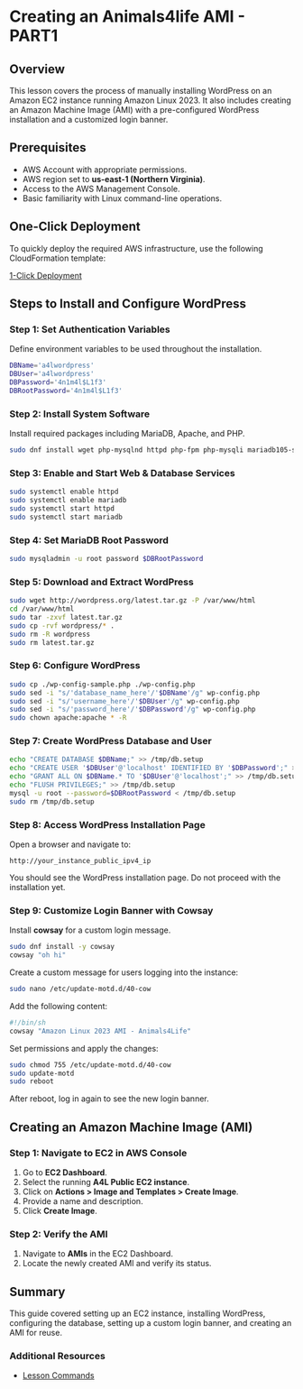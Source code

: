 # Creating an Animals4life AMI - PART1

## Overview

This lesson covers the process of manually installing WordPress on an Amazon EC2 instance running Amazon Linux 2023. It also includes creating an Amazon Machine Image (AMI) with a pre-configured WordPress installation and a customized login banner.

## Prerequisites

- AWS Account with appropriate permissions.
- AWS region set to **us-east-1 (Northern Virginia)**.
- Access to the AWS Management Console.
- Basic familiarity with Linux command-line operations.

## One-Click Deployment

To quickly deploy the required AWS infrastructure, use the following CloudFormation template:

[1-Click Deployment](https://console.aws.amazon.com/cloudformation/home?region=us-east-1#/stacks/create/review?templateURL=https://learn-cantrill-labs.s3.amazonaws.com/awscoursedemos/0007-aws-associate-ec2-ami-demo/A4L_VPC_PUBLICINSTANCE_AL2023.yaml&stackName=AMIDEMO)

## Steps to Install and Configure WordPress

### Step 1: Set Authentication Variables

Define environment variables to be used throughout the installation.

```sh
DBName='a4lwordpress'
DBUser='a4lwordpress'
DBPassword='4n1m4l$L1f3'
DBRootPassword='4n1m4l$L1f3'
```

### Step 2: Install System Software

Install required packages including MariaDB, Apache, and PHP.

```sh
sudo dnf install wget php-mysqlnd httpd php-fpm php-mysqli mariadb105-server php-json php php-devel -y
```

### Step 3: Enable and Start Web & Database Services

```sh
sudo systemctl enable httpd
sudo systemctl enable mariadb
sudo systemctl start httpd
sudo systemctl start mariadb
```

### Step 4: Set MariaDB Root Password

```sh
sudo mysqladmin -u root password $DBRootPassword
```

### Step 5: Download and Extract WordPress

```sh
sudo wget http://wordpress.org/latest.tar.gz -P /var/www/html
cd /var/www/html
sudo tar -zxvf latest.tar.gz
sudo cp -rvf wordpress/* .
sudo rm -R wordpress
sudo rm latest.tar.gz
```

### Step 6: Configure WordPress

```sh
sudo cp ./wp-config-sample.php ./wp-config.php
sudo sed -i "s/'database_name_here'/'$DBName'/g" wp-config.php
sudo sed -i "s/'username_here'/'$DBUser'/g" wp-config.php
sudo sed -i "s/'password_here'/'$DBPassword'/g" wp-config.php
sudo chown apache:apache * -R
```

### Step 7: Create WordPress Database and User

```sh
echo "CREATE DATABASE $DBName;" >> /tmp/db.setup
echo "CREATE USER '$DBUser'@'localhost' IDENTIFIED BY '$DBPassword';" >> /tmp/db.setup
echo "GRANT ALL ON $DBName.* TO '$DBUser'@'localhost';" >> /tmp/db.setup
echo "FLUSH PRIVILEGES;" >> /tmp/db.setup
mysql -u root --password=$DBRootPassword < /tmp/db.setup
sudo rm /tmp/db.setup
```

### Step 8: Access WordPress Installation Page

Open a browser and navigate to:

```
http://your_instance_public_ipv4_ip
```

You should see the WordPress installation page. Do not proceed with the installation yet.

### Step 9: Customize Login Banner with Cowsay

Install **cowsay** for a custom login message.

```sh
sudo dnf install -y cowsay
cowsay "oh hi"
```

Create a custom message for users logging into the instance:

```sh
sudo nano /etc/update-motd.d/40-cow
```

Add the following content:

```sh
#!/bin/sh
cowsay "Amazon Linux 2023 AMI - Animals4Life"
```

Set permissions and apply the changes:

```sh
sudo chmod 755 /etc/update-motd.d/40-cow
sudo update-motd
sudo reboot
```

After reboot, log in again to see the new login banner.

## Creating an Amazon Machine Image (AMI)

### Step 1: Navigate to EC2 in AWS Console

1. Go to **EC2 Dashboard**.
2. Select the running **A4L Public EC2 instance**.
3. Click on **Actions > Image and Templates > Create Image**.
4. Provide a name and description.
5. Click **Create Image**.

### Step 2: Verify the AMI

1. Navigate to **AMIs** in the EC2 Dashboard.
2. Locate the newly created AMI and verify its status.

## Summary

This guide covered setting up an EC2 instance, installing WordPress, configuring the database, setting up a custom login banner, and creating an AMI for reuse.

### Additional Resources

- [Lesson Commands](https://learn-cantrill-labs.s3.amazonaws.com/awscoursedemos/0007-aws-associate-ec2-ami-demo/lesson_commands_AL2023.txt)

